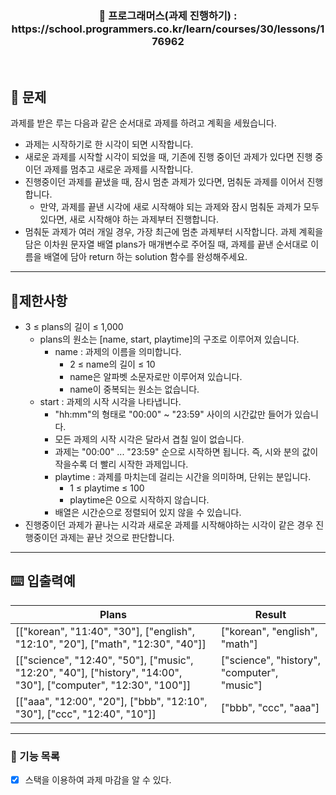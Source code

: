 <h3 align="center"> 
    📢 프로그래머스(과제 진행하기) : https://school.programmers.co.kr/learn/courses/30/lessons/176962
</h3>

<br>

## 🚀 문제
과제를 받은 루는 다음과 같은 순서대로 과제를 하려고 계획을 세웠습니다.

- 과제는 시작하기로 한 시각이 되면 시작합니다.
- 새로운 과제를 시작할 시각이 되었을 때, 기존에 진행 중이던 과제가 있다면 진행 중이던 과제를 멈추고 새로운 과제를 시작합니다.
- 진행중이던 과제를 끝냈을 때, 잠시 멈춘 과제가 있다면, 멈춰둔 과제를 이어서 진행합니다.
  - 만약, 과제를 끝낸 시각에 새로 시작해야 되는 과제와 잠시 멈춰둔 과제가 모두 있다면, 새로 시작해야 하는 과제부터 진행합니다.
- 멈춰둔 과제가 여러 개일 경우, 가장 최근에 멈춘 과제부터 시작합니다.
과제 계획을 담은 이차원 문자열 배열 plans가 매개변수로 주어질 때, 과제를 끝낸 순서대로 이름을 배열에 담아 return 하는 solution 함수를 완성해주세요.

---
## 🚦제한사항
- 3 ≤ plans의 길이 ≤ 1,000
  - plans의 원소는 [name, start, playtime]의 구조로 이루어져 있습니다.
    - name : 과제의 이름을 의미합니다.
      - 2 ≤ name의 길이 ≤ 10
      - name은 알파벳 소문자로만 이루어져 있습니다.
      - name이 중복되는 원소는 없습니다.
  - start : 과제의 시작 시각을 나타냅니다.
      - "hh:mm"의 형태로 "00:00" ~ "23:59" 사이의 시간값만 들어가 있습니다.
      - 모든 과제의 시작 시각은 달라서 겹칠 일이 없습니다.
      - 과제는 "00:00" ... "23:59" 순으로 시작하면 됩니다. 즉, 시와 분의 값이 작을수록 더 빨리 시작한 과제입니다.
    - playtime : 과제를 마치는데 걸리는 시간을 의미하며, 단위는 분입니다.
      - 1 ≤ playtime ≤ 100
      - playtime은 0으로 시작하지 않습니다.
    - 배열은 시간순으로 정렬되어 있지 않을 수 있습니다.
- 진행중이던 과제가 끝나는 시각과 새로운 과제를 시작해야하는 시각이 같은 경우 진행중이던 과제는 끝난 것으로 판단합니다.


---

## ⌨️ 입출력예
| Plans      | Result                              |
|------------|-------------------------------------|
| [["korean", "11:40", "30"], ["english", "12:10", "20"], ["math", "12:30", "40"]]              | ["korean", "english", "math"]          |
| [["science", "12:40", "50"], ["music", "12:20", "40"], ["history", "14:00", "30"], ["computer", "12:30", "100"]] | ["science", "history", "computer", "music"] |
| [["aaa", "12:00", "20"], ["bbb", "12:10", "30"], ["ccc", "12:40", "10"]]                       | ["bbb", "ccc", "aaa"]                  |


---

### 📜 기능 목록
- [x] 스택을 이용하여 과제 마감을 알 수 있다.
